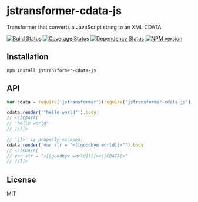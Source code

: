 # jstransformer-cdata-js

Transformer that converts a JavaScript string to an XML CDATA.

[![Build Status](https://img.shields.io/travis/jstransformers/jstransformer-cdata-js/master.svg)](https://travis-ci.org/jstransformers/jstransformer-cdata-js)
[![Coverage Status](https://img.shields.io/coveralls/jstransformers/jstransformer-cdata-js/master.svg)](https://coveralls.io/r/jstransformers/jstransformer-cdata-js?branch=master)
[![Dependency Status](https://img.shields.io/david/jstransformers/jstransformer-cdata-js/master.svg)](http://david-dm.org/jstransformers/jstransformer-cdata-js)
[![NPM version](https://img.shields.io/npm/v/jstransformer-cdata-js.svg)](https://www.npmjs.org/package/jstransformer-cdata-js)

## Installation

    npm install jstransformer-cdata-js

## API

```js
var cdata = require('jstransformer')(require('jstransformer-cdata-js'))

cdata.render('"hello world"').body
// <![CDATA[
// "hello world"
// //]]>

// ']]>' is properly escaped:
cdata.render('var str = "<[[goodbye world]]>"').body
// <![CDATA[
// var str = "<[[goodbye world]]]]><![CDATA[>"
// //]]>
```

## License

MIT

